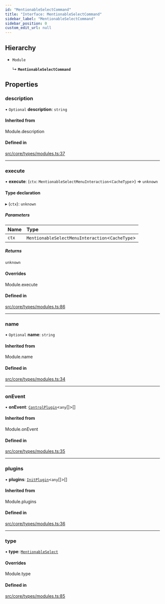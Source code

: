```yaml
---
id: "MentionableSelectCommand"
title: "Interface: MentionableSelectCommand"
sidebar_label: "MentionableSelectCommand"
sidebar_position: 0
custom_edit_url: null
---
```


## Hierarchy

- `Module`

  ↳ **`MentionableSelectCommand`**

## Properties

### description

• `Optional` **description**: `string`

#### Inherited from

Module.description

#### Defined in

[src/core/types/modules.ts:37](https://github.com/sern-handler/handler/blob/941e1ea/src/core/types/modules.ts#L37)

___

### execute

• **execute**: (`ctx`: `MentionableSelectMenuInteraction`<`CacheType`\>) => `unknown`

#### Type declaration

▸ (`ctx`): `unknown`

##### Parameters

| Name | Type |
| :------ | :------ |
| `ctx` | `MentionableSelectMenuInteraction`<`CacheType`\> |

##### Returns

`unknown`

#### Overrides

Module.execute

#### Defined in

[src/core/types/modules.ts:86](https://github.com/sern-handler/handler/blob/941e1ea/src/core/types/modules.ts#L86)

___

### name

• `Optional` **name**: `string`

#### Inherited from

Module.name

#### Defined in

[src/core/types/modules.ts:34](https://github.com/sern-handler/handler/blob/941e1ea/src/core/types/modules.ts#L34)

___

### onEvent

• **onEvent**: [`ControlPlugin`](ControlPlugin.md)<`any`[]\>[]

#### Inherited from

Module.onEvent

#### Defined in

[src/core/types/modules.ts:35](https://github.com/sern-handler/handler/blob/941e1ea/src/core/types/modules.ts#L35)

___

### plugins

• **plugins**: [`InitPlugin`](InitPlugin.md)<`any`[]\>[]

#### Inherited from

Module.plugins

#### Defined in

[src/core/types/modules.ts:36](https://github.com/sern-handler/handler/blob/941e1ea/src/core/types/modules.ts#L36)

___

### type

• **type**: [`MentionableSelect`](../enums/CommandType.md#mentionableselect)

#### Overrides

Module.type

#### Defined in

[src/core/types/modules.ts:85](https://github.com/sern-handler/handler/blob/941e1ea/src/core/types/modules.ts#L85)
